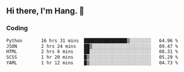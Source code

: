 ## Hi there, I'm Hang. 👋

### Coding

<!--START_SECTION:waka-->

```txt
Python       16 hrs 31 mins  ████████████████▒░░░░░░░░   64.96 %
JSON         2 hrs 24 mins   ██▒░░░░░░░░░░░░░░░░░░░░░░   09.47 %
HTML         2 hrs 6 mins    ██░░░░░░░░░░░░░░░░░░░░░░░   08.31 %
SCSS         1 hr 20 mins    █▒░░░░░░░░░░░░░░░░░░░░░░░   05.29 %
YAML         1 hr 12 mins    █▒░░░░░░░░░░░░░░░░░░░░░░░   04.73 %
```

<!--END_SECTION:waka-->

